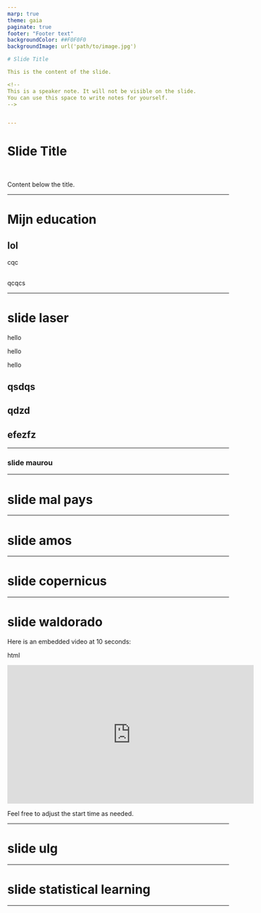 ```yaml
---
marp: true
theme: gaia
paginate: true
footer: "Footer text"
backgroundColor: ##F0F0F0
backgroundImage: url('path/to/image.jpg')

# Slide Title

This is the content of the slide.

<!--
This is a speaker note. It will not be visible on the slide.
You can use this space to write notes for yourself.
-->


---
```



# Slide Title

<!-- Adding extra lines to push content down -->
&nbsp;
&nbsp;

Content below the title.

---

# Mijn education
## lol
cqc
## 
qcqcs

---

# slide laser

hello

hello

hello

## qsdqs

## qdzd

## efezfz
---

### slide maurou

---

# slide mal pays

---

# slide amos


---

# slide copernicus

---

# slide waldorado

Here is an embedded video at 10 seconds:

html
<iframe width="560" height="315" src="https://www.youtube.com/embed/82DSK3ZKFSE?si=tOZvfD32ATWxCyEu" title="YouTube video player" frameborder="0" allow="accelerometer; autoplay; clipboard-write; encrypted-media; gyroscope; picture-in-picture; web-share" referrerpolicy="strict-origin-when-cross-origin" allowfullscreen></iframe>

Feel free to adjust the start time as needed.


---

# slide ulg

---

# slide statistical learning

---

